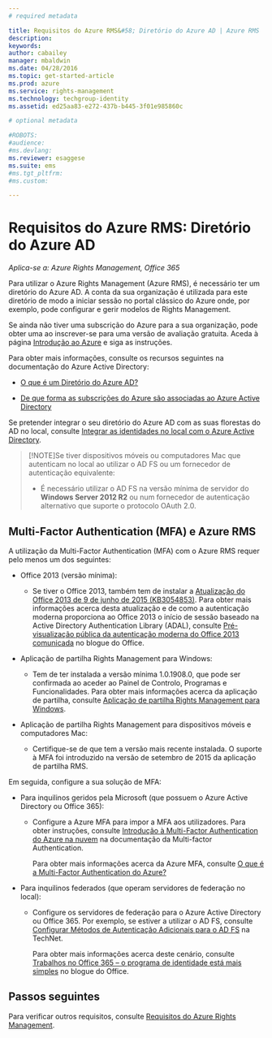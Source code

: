 ```yaml
---
# required metadata

title: Requisitos do Azure RMS&#58; Diretório do Azure AD | Azure RMS
description:
keywords:
author: cabailey
manager: mbaldwin
ms.date: 04/28/2016
ms.topic: get-started-article
ms.prod: azure
ms.service: rights-management
ms.technology: techgroup-identity
ms.assetid: ed25aa83-e272-437b-b445-3f01e985860c

# optional metadata

#ROBOTS:
#audience:
#ms.devlang:
ms.reviewer: esaggese
ms.suite: ems
#ms.tgt_pltfrm:
#ms.custom:

---
```


# Requisitos do Azure RMS: Diretório do Azure AD

*Aplica-se a: Azure Rights Management, Office 365*


Para utilizar o Azure Rights Management (Azure RMS), é necessário ter um diretório do Azure AD. A conta da sua organização é utilizada para este diretório de modo a iniciar sessão no portal clássico do Azure onde, por exemplo, pode configurar e gerir modelos de Rights Management.

Se ainda não tiver uma subscrição do Azure para a sua organização, pode obter uma ao inscrever-se para uma versão de avaliação gratuita. Aceda à página [Introdução ao Azure](https://account.windowsazure.com/organization) e siga as instruções.

Para obter mais informações, consulte os recursos seguintes na documentação do Azure Active Directory:

-   [O que é um Diretório do Azure AD?](/active-directory/active-directory-whatis)

-   [De que forma as subscrições do Azure são associadas ao Azure Active Directory](/active-directory/active-directory-how-subscriptions-associated-directory)

Se pretender integrar o seu diretório do Azure AD com as suas florestas do AD no local, consulte [Integrar as identidades no local com o Azure Active Directory](/active-directory/active-directory-aadconnect).

> [!NOTE]Se tiver dispositivos móveis ou computadores Mac que autenticam no local ao utilizar o AD FS ou um fornecedor de autenticação equivalente:
> 
> -   É necessário utilizar o AD FS na versão mínima de servidor do **Windows Server 2012 R2** ou num fornecedor de autenticação alternativo que suporte o protocolo OAuth 2.0.

## Multi-Factor Authentication (MFA) e Azure RMS
A utilização da Multi-Factor Authentication (MFA) com o Azure RMS requer pelo menos um dos seguintes:

-   Office 2013 (versão mínima):

    -   Se tiver o Office 2013, também tem de instalar a [Atualização do Office 2013 de 9 de junho de 2015 (KB3054853)](https://support.microsoft.com/kb/3054853). Para obter mais informações acerca desta atualização e de como a autenticação moderna proporciona ao Office 2013 o início de sessão baseado na Active Directory Authentication Library (ADAL), consulte [Pré-visualização pública da autenticação moderna do Office 2013 comunicada](https://blogs.office.com/2015/03/23/office-2013-modern-authentication-public-preview-announced/) no blogue do Office.

-   Aplicação de partilha Rights Management para Windows:

    -   Tem de ter instalada a versão mínima 1.0.1908.0, que pode ser confirmada ao aceder ao Painel de Controlo, Programas e Funcionalidades. Para obter mais informações acerca da aplicação de partilha, consulte [Aplicação de partilha Rights Management para Windows](../rms-client/sharing-app-windows.md).

-   Aplicação de partilha Rights Management para dispositivos móveis e computadores Mac:

    -   Certifique-se de que tem a versão mais recente instalada. O suporte à MFA foi introduzido na versão de setembro de 2015 da aplicação de partilha RMS.

Em seguida, configure a sua solução de MFA:

-   Para inquilinos geridos pela Microsoft (que possuem o Azure Active Directory ou Office 365):

    -   Configure a Azure MFA para impor a MFA aos utilizadores. Para obter instruções, consulte [Introdução à Multi-Factor Authentication do Azure na nuvem](/multi-factor-authentication/multi-factor-authentication-get-started-cloud) na documentação da Multi-factor Authentication.

        Para obter mais informações acerca da Azure MFA, consulte [O que é a Multi-Factor Authentication do Azure?](/multi-factor-authentication/multi-factor-authentication)

-   Para inquilinos federados (que operam servidores de federação no local):

    -   Configure os servidores de federação para o Azure Active Directory ou Office 365. Por exemplo, se estiver a utilizar o AD FS, consulte [Configurar Métodos de Autenticação Adicionais para o AD FS](https://technet.microsoft.com/library/dn758113.aspx) na TechNet.

        Para obter mais informações acerca deste cenário, consulte [Trabalhos no Office 365 – o programa de identidade está mais simples](https://blogs.office.com/2014/01/30/the-works-with-office-365-identity-program-now-streamlined/) no blogue do Office.

## Passos seguintes
Para verificar outros requisitos, consulte [Requisitos do Azure Rights Management](requirements-azure-rms.md).



<!--HONumber=May16_HO2-->


